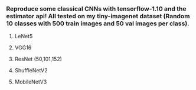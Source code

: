 ### Reproduce some classical CNNs with tensorflow-1.10 and the estimator api! All tested on my tiny-imagenet dataset (Random 10 classes with 500 train images and 50 val images per class).

1. LeNet5         

2. VGG16          

3. ResNet (50,101,152)            

4. ShuffleNetV2              

5. MobileNetV3            


